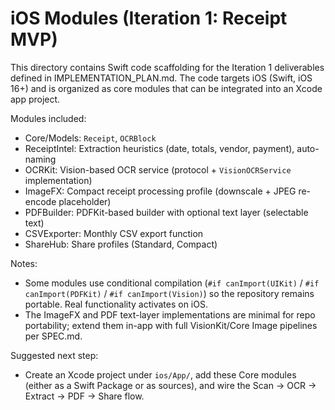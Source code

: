 # iOS Modules (Iteration 1: Receipt MVP)

This directory contains Swift code scaffolding for the Iteration 1 deliverables defined in IMPLEMENTATION_PLAN.md. The code targets iOS (Swift, iOS 16+) and is organized as core modules that can be integrated into an Xcode app project.

Modules included:
- Core/Models: `Receipt`, `OCRBlock`
- ReceiptIntel: Extraction heuristics (date, totals, vendor, payment), auto-naming
- OCRKit: Vision-based OCR service (protocol + `VisionOCRService` implementation)
- ImageFX: Compact receipt processing profile (downscale + JPEG re-encode placeholder)
- PDFBuilder: PDFKit-based builder with optional text layer (selectable text)
- CSVExporter: Monthly CSV export function
- ShareHub: Share profiles (Standard, Compact)

Notes:
- Some modules use conditional compilation (`#if canImport(UIKit)` / `#if canImport(PDFKit)` / `#if canImport(Vision)`) so the repository remains portable. Real functionality activates on iOS.
- The ImageFX and PDF text-layer implementations are minimal for repo portability; extend them in-app with full VisionKit/Core Image pipelines per SPEC.md.

Suggested next step:
- Create an Xcode project under `ios/App/`, add these Core modules (either as a Swift Package or as sources), and wire the Scan → OCR → Extract → PDF → Share flow.

